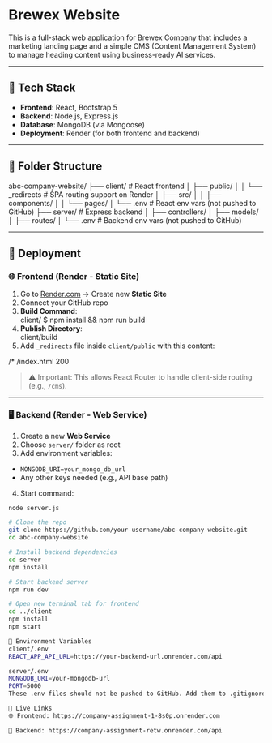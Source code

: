 # Brewex Website

This is a full-stack web application for Brewex Company that includes a marketing landing page and a simple CMS (Content Management System) to manage heading content using business-ready AI services.

---

## 🔧 Tech Stack

- **Frontend**: React, Bootstrap 5
- **Backend**: Node.js, Express.js
- **Database**: MongoDB (via Mongoose)
- **Deployment**: Render (for both frontend and backend)

---

## 📁 Folder Structure
abc-company-website/
├── client/ # React frontend
│ ├── public/
│ │ └── _redirects # SPA routing support on Render
│ ├── src/
│ │ ├── components/
│ │ └── pages/
│ └── .env # React env vars (not pushed to GitHub)
├── server/ # Express backend
│ ├── controllers/
│ ├── models/
│ ├── routes/
│ └── .env # Backend env vars (not pushed to GitHub)


---

## 🚀 Deployment

### 🌐 Frontend (Render - Static Site)

1. Go to [Render.com](https://render.com) → Create new **Static Site**
2. Connect your GitHub repo
3. **Build Command**:  
client/ $ npm install && npm run build
4. **Publish Directory**:  
client/build
5. Add `_redirects` file inside `client/public` with this content:

/* /index.html 200
> ⚠️ Important: This allows React Router to handle client-side routing (e.g., `/cms`).

---

### 🖥️ Backend (Render - Web Service)

1. Create a new **Web Service**
2. Choose `server/` folder as root
3. Add environment variables:
- `MONGODB_URI=your_mongo_db_url`
- Any other keys needed (e.g., API base path)
4. Start command:
```bash
node server.js

# Clone the repo
git clone https://github.com/your-username/abc-company-website.git
cd abc-company-website

# Install backend dependencies
cd server
npm install

# Start backend server
npm run dev

# Open new terminal tab for frontend
cd ../client
npm install
npm start

🔐 Environment Variables
client/.env
REACT_APP_API_URL=https://your-backend-url.onrender.com/api

server/.env
MONGODB_URI=your-mongodb-url
PORT=5000
These .env files should not be pushed to GitHub. Add them to .gitignore.

🔗 Live Links
🌐 Frontend: https://company-assignment-1-8s0p.onrender.com

🔌 Backend: https://company-assignment-retw.onrender.com/api




